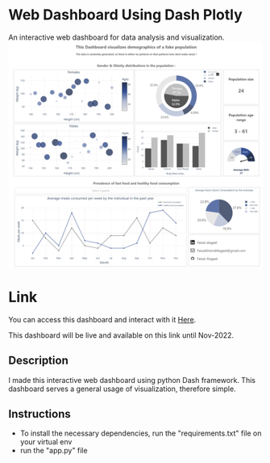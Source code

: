 # Web Dashboard Using Dash Plotly 
An interactive web dashboard for data analysis and visualization.
![Screenshot](SCREENSHOT.PNG)


# Link
You can access this dashboard and interact with it [Here](https://faisalalageel.pythonanywhere.com/).

This dashboard will be live and available on this link until Nov-2022.


## Description
I made this interactive web dashboard using python Dash framework.
This dashboard serves a general usage of visualization, therefore simple. 



## Instructions
-  To install the necessary dependencies, run the "requirements.txt" file on your virtual env
-  run the "app.py" file 
